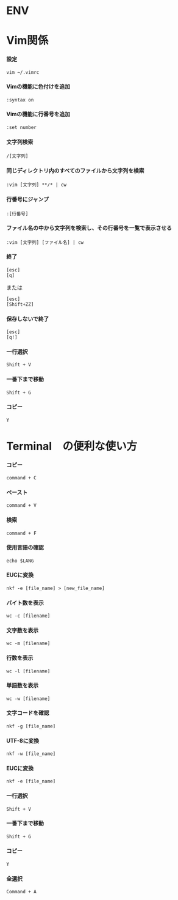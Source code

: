 # ENV

# Vim関係
#### 設定
```
vim ~/.vimrc
```
#### Vimの機能に色付けを追加
```
:syntax on
```
#### Vimの機能に行番号を追加 
```
:set number
```
#### 文字列検索
```
/[文字列]
```
#### 同じディレクトリ内のすべてのファイルから文字列を検索
```
:vim [文字列] **/* | cw
```
#### 行番号にジャンプ
```
:[行番号]
```
#### ファイル名の中から文字列を検索し、その行番号を一覧で表示させる
```
:vim [文字列] [ファイル名] | cw
```
#### 終了
```
[esc]
[q]
```
または
```
[esc]
[Shift+ZZ]
```
#### 保存しないで終了
```
[esc]
[q!]
```
#### 一行選択
```
Shift + V
```
#### 一番下まで移動
```
Shift + G
```
#### コピー
```
Y
```


# Terminal　の便利な使い方
#### コピー
```
command + C
```
#### ペースト
```
command + V
```
#### 検索
```
command + F
```
#### 使用言語の確認
```
echo $LANG
```
#### EUCに変換
```
nkf -e [file_name] > [new_file_name]
```
#### バイト数を表示
```
wc -c [filename]
```
#### 文字数を表示
```
wc -m [filename]
```
#### 行数を表示	
```
wc -l [filename]
```
#### 単語数を表示
```
wc -w [filename]
```
#### 文字コードを確認
```
nkf -g [file_name]
```
#### UTF-8に変換
```
nkf -w [file_name]
```
#### EUCに変換
```
nkf -e [file_name]
```
#### 一行選択
```
Shift + V
```
#### 一番下まで移動
```
Shift + G
```
#### コピー
```
Y
```
#### 全選択
```
Command + A
```
